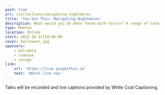 ```yaml
---
past: true
url: /collections/navigating-nightmares
title: 'You Got This: Navigating Nightmares'
description: What would you do when faced with horror? A range of talks about what to do when things go wrong.
type: Meetup
location: Online
start: 2022-10-31T18:00:00
cover: halloween.jpg
sponsors:
    - balsamiq
    - codesee
    - vonage
link:
    url: 'https://live.yougotthis.io'
    text: 'Watch live now'
---
```


Talks will be recorded and live captions provided by White Coat Captioning.

<event-session
    title="Welcome talk"
    start="2022-10-31T18:00:00Z">
</event-session>

<event-session
    title="Navigating Freelance Nightmares"
    start="2022-10-31T18:10:00Z"
    :speakers="['paul-clarke']"
    description="Creating and running your freelance practice can be as stressful as it is rewarding. In this talk, we will cover how to use your networks, borrow techniques from professional services, and how to keep cool when things go wrong.">
</event-session>

<event-session
    title="Protecting Yourself When Things Go Wrong"
    start="2022-10-31T18:30:00Z"
    :speakers="['danae-shell']"
    description="If work has started to feel like a bad horror film, you're not powerless. Danae will cover a simple 5-step process to help you protect yourself at work if something scary is happening.">
</event-session>

<!-- SPONSOR - CodeSee -->

<event-session
    title="Navigating Major Turnover In Your Company"
    start="2022-10-31T18:55:00Z"
    :speakers="['benjamin-aronov']"
    description="It's common to be worried about layoffs, but what if you’re actually one of the few people that remain? Whether it’s due to downsizing or a change in leadership or just a natural cycle of turnover, being one of the few remaining team members can be scary! Just like a horror movie, as each person leaves your anxiety and fear of the unknown grows. But fear not! Learn from Benjamin’s experience surviving a major period of turnover. He’ll share lessons and strategies that you can use anytime your team loses members quickly.">
</event-session>

<event-session
    title="Oh No - Tech Bro!"
    start="2022-10-31T19:15:00Z"
    :speakers="['elise-beer']"
    description="The spooky world of brogrammers can be off-putting, alienating, and career hindering. This talk will introduce a toolkit that will help you navigate difficult personalities, offer non-performative ways forward, and you might even survive to tell the tale... Whilst this toolkit was created with marginalised groups in mind, it is not limited to a specific audience - it provides guidance that can apply to a range of positions across the tech industry, including (and importantly!) those with executive power.">
</event-session>

<!-- SPONSOR - Vonage -->

<event-session
    title="Navigating Redundancy"
    start="2022-10-31T19:40:00Z"
    :speakers="['suze-shardlow']"
    description="For most people, “we’re letting you go” are the words you never want to hear.  Being made redundant, or laid off, can be shocking and devastating.  Suze Shardlow has faced redundancy three times in her career.  It became easier each time because she learnt something new about the process, and knowledge is power.  In this talk, she will outline the things you need to know and do before, during and after your job is taken away from you so you can protect your emotional and financial well-being.">
</event-session>

<!-- SPONSOR - Balsamiq -->
